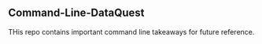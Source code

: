 ## Command-Line-DataQuest
THis repo contains important command line takeaways for future reference.
